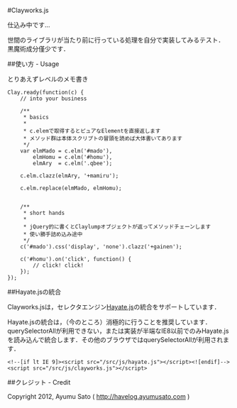 #Clayworks.js

仕込み中です...

世間のライブラリが当たり前に行っている処理を自分で実装してみるテスト．
黒魔術成分僅少です．

##使い方 - Usage

とりあえずレベルのメモ書き

    Clay.ready(function(c) {
        // into your business

        /**
         * basics
         *
         * c.elemで取得するとピュアなElementを直接返します
         * メソッド群は本体スクリプトの冒頭を読めば大体書いてあります
         */
        var elmMado = c.elm('#mado'),
            elmHomu = c.elm('#homu'),
            elmAry  = c.elm('.qbee');

        c.elm.clazz(elmAry, '+mamiru');

        c.elm.replace(elmMado, elmHomu);


        /**
         * short hands
         *
         * jQuery的に書くとClaylumpオブジェクトが返ってメソッドチェーンします
         * 使い勝手詰め込み途中
         */
        c('#mado').css('display', 'none').clazz('+gainen');

        c('#homu').on('click', function() {
            // click! click!
        });
    });

##Hayate.jsの統合

Clayworks.jsは，セレクタエンジン[Hayate.js](https://github.com/ahomu/Hayate "ahomu/Hayate - GitHub")の統合をサポートしています．

Hayate.jsの統合は，（今のところ）消極的に行うことを推奨しています．querySelectorAllが利用できない，または実装が半端なIE8以前でのみHayate.jsを読み込んで統合します．その他のブラウザではquerySelectorAllが利用されます．

    <!--[if lt IE 9]><script src="/src/js/hayate.js"></script><![endif]-->
    <script src="/src/js/clayworks.js"></script>

##クレジット - Credit

Copyright 2012, Ayumu Sato ( http://havelog.ayumusato.com )